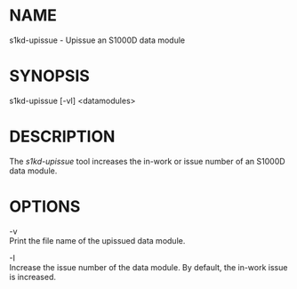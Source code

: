 NAME
====

s1kd-upissue - Upissue an S1000D data module

SYNOPSIS
========

s1kd-upissue \[-vI\] &lt;datamodules&gt;

DESCRIPTION
===========

The *s1kd-upissue* tool increases the in-work or issue number of an S1000D data module.

OPTIONS
=======

-v  
Print the file name of the upissued data module.

-I  
Increase the issue number of the data module. By default, the in-work issue is increased.
